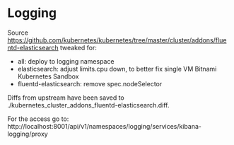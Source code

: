 # Logging

Source
https://github.com/kubernetes/kubernetes/tree/master/cluster/addons/fluentd-elasticsearch tweaked for:

- all: deploy to logging namespace
- elasticsearch: adjust limits.cpu down, to better fix single VM Bitnami Kubernetes Sandbox
- fluentd-elasticsearch: remove spec.nodeSelector

Diffs from upstream have been saved to ./kubernetes_cluster_addons_fluentd-elasticsearch.diff.

For the access go to: http://localhost:8001/api/v1/namespaces/logging/services/kibana-logging/proxy
